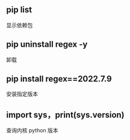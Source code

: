 ## pip list

显示依赖包

## pip uninstall regex -y

卸载

## pip install regex==2022.7.9

安装指定版本

## import sys，print(sys.version)

查询内核 python 版本
